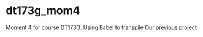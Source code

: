 # dt173g_mom4
Moment 4 for course DT173G. Using Babel to transpile [Our previous project](https://github.com/nipa1902/dt173g_mom3 "DT173G mom3")
